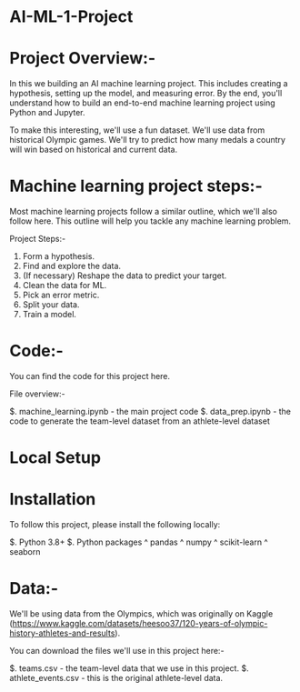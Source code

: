 # AI-ML-1-Project

# Project Overview:-

In this we building an AI machine learning project. This includes creating a hypothesis, setting up the model, and measuring error. By the end, you'll understand how to build an end-to-end machine learning project using Python and Jupyter.

To make this interesting, we'll use a fun dataset. We'll use data from historical Olympic games. We'll try to predict how many medals a country will win based on historical and current data.

# Machine learning project steps:-

Most machine learning projects follow a similar outline, which we'll also follow here. This outline will help you tackle any machine learning problem.

Project Steps:-

1. Form a hypothesis.
2. Find and explore the data.
3. (If necessary) Reshape the data to predict your target.
4. Clean the data for ML.
5. Pick an error metric.
6. Split your data.
7. Train a model.
   
# Code:-

You can find the code for this project here.

File overview:-

$.  machine_learning.ipynb - the main project code
$.  data_prep.ipynb - the code to generate the team-level dataset from an athlete-level dataset

# Local Setup
# Installation
	
To follow this project, please install the following locally:

 $. Python 3.8+
 $. Python packages
        ^ pandas
        ^ numpy
        ^ scikit-learn
        ^ seaborn

# Data:-

We'll be using data from the Olympics, which was originally on Kaggle (https://www.kaggle.com/datasets/heesoo37/120-years-of-olympic-history-athletes-and-results).

 You can download the files we'll use in this project here:-

$. teams.csv - the team-level data that we use in this project.
$. athlete_events.csv - this is the original athlete-level data.

